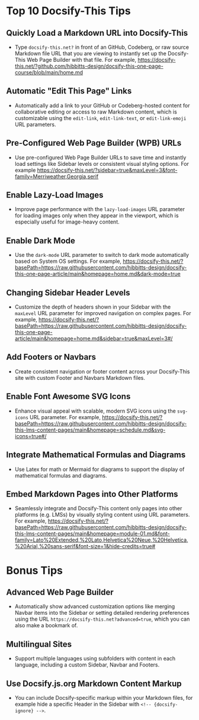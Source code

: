 # Top 10 Docsify-This Tips

## Quickly Load a Markdown URL into Docsify-This

- Type `docsify-this.net?` in front of an GitHub, Codeberg, or raw source Markdown file URL that you are viewing to instantly set up the Docsify-This Web Page Builder with that file. For example, https://docsify-this.net/?github.com/hibbitts-design/docsify-this-one-page-course/blob/main/home.md

## Automatic "Edit This Page" Links

- Automatically add a link to your GitHub or Codeberg-hosted content for collaborative editing or access to raw Markdown content, which is customizable using the `edit-link`, `edit-link-text`, or `edit-link-emoji` URL parameters.

## Pre-Configured Web Page Builder (WPB) URLs

- Use pre-configured Web Page Builder URLs to save time and instantly load settings like Sidebar levels or consistent visual styling options. For example https://docsify-this.net/?sidebar=true&maxLevel=3&font-family=Merriweather,Georgia,serif

## Enable Lazy-Load Images

- Improve page performance with the `lazy-load-images` URL parameter for loading images only when they appear in the viewport, which is especially useful for image-heavy content.

## Enable Dark Mode

- Use the `dark-mode` URL parameter to switch to dark mode automatically based on System OS settings. For example, https://docsify-this.net/?basePath=https://raw.githubusercontent.com/hibbitts-design/docsify-this-one-page-article/main&homepage=home.md&dark-mode=true

## Changing Sidebar Header Levels

- Customize the depth of headers shown in your Sidebar with the `maxLevel` URL parameter for improved navigation on complex pages. For example, https://docsify-this.net/?basePath=https://raw.githubusercontent.com/hibbitts-design/docsify-this-one-page-article/main&homepage=home.md&sidebar=true&maxLevel=3#/

## Add Footers or Navbars

- Create consistent navigation or footer content across your Docsify-This site with custom Footer and Navbars Markdown files.

## Enable Font Awesome SVG Icons

- Enhance visual appeal with scalable, modern SVG icons using the `svg-icons` URL parameter. For example, https://docsify-this.net/?basePath=https://raw.githubusercontent.com/hibbitts-design/docsify-this-lms-content-pages/main&homepage=schedule.md&svg-icons=true#/

## Integrate Mathematical Formulas and Diagrams

- Use Latex for math or Mermaid for diagrams to support the display of mathematical formulas and diagrams.

## Embed Markdown Pages into Other Platforms

- Seamlessly integrate and Docsify-This content only pages into other platforms (e.g. LMSs) by visually styling content using URL parameters. For example, https://docsify-this.net/?basePath=https://raw.githubusercontent.com/hibbitts-design/docsify-this-lms-content-pages/main&homepage=module-01.md&font-family=Lato%20Extended,%20Lato,Helvetica%20Neue,%20Helvetica,%20Arial,%20sans-serif&font-size=1&hide-credits=true#

# Bonus Tips

## Advanced Web Page Builder

- Automatically show advanced customization options like merging Navbar items into the Sidebar or setting detailed rendering preferences using the URL `https://docsify-this.net?advanced=true`, which you can also make a bookmark of.

## Multilingual Sites

- Support multiple languages using subfolders with content in each language, including a custom Sidebar, Navbar and Footers.

## Use Docsify.js.org Markdown Content Markup

-  You can include Docsify-specific markup within your Markdown files, for example hide a specific Header in the Sidebar with `<!-- {docsify-ignore} -->`.
